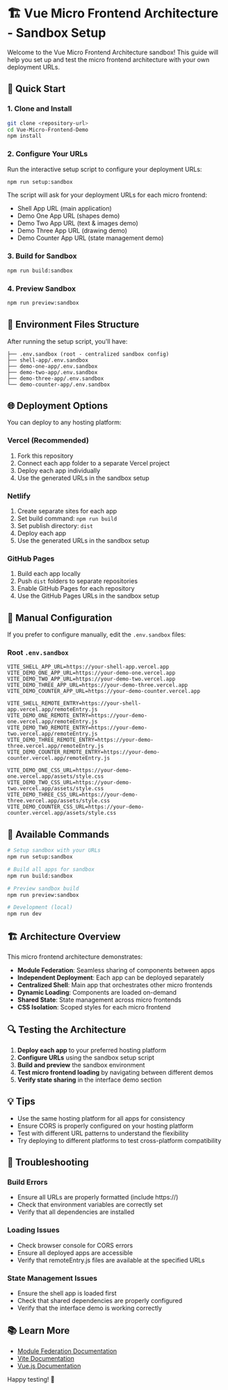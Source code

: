 # 🏗️ Vue Micro Frontend Architecture - Sandbox Setup

Welcome to the Vue Micro Frontend Architecture sandbox! This guide will help you set up and test the micro frontend architecture with your own deployment URLs.

## 🚀 Quick Start

### 1. Clone and Install
```bash
git clone <repository-url>
cd Vue-Micro-Frontend-Demo
npm install
```

### 2. Configure Your URLs
Run the interactive setup script to configure your deployment URLs:
```bash
npm run setup:sandbox
```

The script will ask for your deployment URLs for each micro frontend:
- Shell App URL (main application)
- Demo One App URL (shapes demo)
- Demo Two App URL (text & images demo)  
- Demo Three App URL (drawing demo)
- Demo Counter App URL (state management demo)

### 3. Build for Sandbox
```bash
npm run build:sandbox
```

### 4. Preview Sandbox
```bash
npm run preview:sandbox
```

## 📁 Environment Files Structure

After running the setup script, you'll have:

```
├── .env.sandbox (root - centralized sandbox config)
├── shell-app/.env.sandbox
├── demo-one-app/.env.sandbox
├── demo-two-app/.env.sandbox
├── demo-three-app/.env.sandbox
└── demo-counter-app/.env.sandbox
```

## 🌐 Deployment Options

You can deploy to any hosting platform:

### Vercel (Recommended)
1. Fork this repository
2. Connect each app folder to a separate Vercel project
3. Deploy each app individually
4. Use the generated URLs in the sandbox setup

### Netlify
1. Create separate sites for each app
2. Set build command: `npm run build`
3. Set publish directory: `dist`
4. Deploy each app
5. Use the generated URLs in the sandbox setup

### GitHub Pages
1. Build each app locally
2. Push `dist` folders to separate repositories
3. Enable GitHub Pages for each repository
4. Use the GitHub Pages URLs in the sandbox setup

## 🔧 Manual Configuration

If you prefer to configure manually, edit the `.env.sandbox` files:

### Root `.env.sandbox`
```env
VITE_SHELL_APP_URL=https://your-shell-app.vercel.app
VITE_DEMO_ONE_APP_URL=https://your-demo-one.vercel.app
VITE_DEMO_TWO_APP_URL=https://your-demo-two.vercel.app
VITE_DEMO_THREE_APP_URL=https://your-demo-three.vercel.app
VITE_DEMO_COUNTER_APP_URL=https://your-demo-counter.vercel.app

VITE_SHELL_REMOTE_ENTRY=https://your-shell-app.vercel.app/remoteEntry.js
VITE_DEMO_ONE_REMOTE_ENTRY=https://your-demo-one.vercel.app/remoteEntry.js
VITE_DEMO_TWO_REMOTE_ENTRY=https://your-demo-two.vercel.app/remoteEntry.js
VITE_DEMO_THREE_REMOTE_ENTRY=https://your-demo-three.vercel.app/remoteEntry.js
VITE_DEMO_COUNTER_REMOTE_ENTRY=https://your-demo-counter.vercel.app/remoteEntry.js

VITE_DEMO_ONE_CSS_URL=https://your-demo-one.vercel.app/assets/style.css
VITE_DEMO_TWO_CSS_URL=https://your-demo-two.vercel.app/assets/style.css
VITE_DEMO_THREE_CSS_URL=https://your-demo-three.vercel.app/assets/style.css
VITE_DEMO_COUNTER_CSS_URL=https://your-demo-counter.vercel.app/assets/style.css
```

## 🎯 Available Commands

```bash
# Setup sandbox with your URLs
npm run setup:sandbox

# Build all apps for sandbox
npm run build:sandbox

# Preview sandbox build
npm run preview:sandbox

# Development (local)
npm run dev
```

## 🏗️ Architecture Overview

This micro frontend architecture demonstrates:

- **Module Federation**: Seamless sharing of components between apps
- **Independent Deployment**: Each app can be deployed separately
- **Centralized Shell**: Main app that orchestrates other micro frontends
- **Dynamic Loading**: Components are loaded on-demand
- **Shared State**: State management across micro frontends
- **CSS Isolation**: Scoped styles for each micro frontend

## 🔍 Testing the Architecture

1. **Deploy each app** to your preferred hosting platform
2. **Configure URLs** using the sandbox setup script
3. **Build and preview** the sandbox environment
4. **Test micro frontend loading** by navigating between different demos
5. **Verify state sharing** in the interface demo section

## 💡 Tips

- Use the same hosting platform for all apps for consistency
- Ensure CORS is properly configured on your hosting platform
- Test with different URL patterns to understand the flexibility
- Try deploying to different platforms to test cross-platform compatibility

## 🐛 Troubleshooting

### Build Errors
- Ensure all URLs are properly formatted (include https://)
- Check that environment variables are correctly set
- Verify that all dependencies are installed

### Loading Issues
- Check browser console for CORS errors
- Ensure all deployed apps are accessible
- Verify that remoteEntry.js files are available at the specified URLs

### State Management Issues
- Ensure the shell app is loaded first
- Check that shared dependencies are properly configured
- Verify that the interface demo is working correctly

## 📚 Learn More

- [Module Federation Documentation](https://module-federation.github.io/)
- [Vite Documentation](https://vitejs.dev/)
- [Vue.js Documentation](https://vuejs.org/)

Happy testing! 🚀

